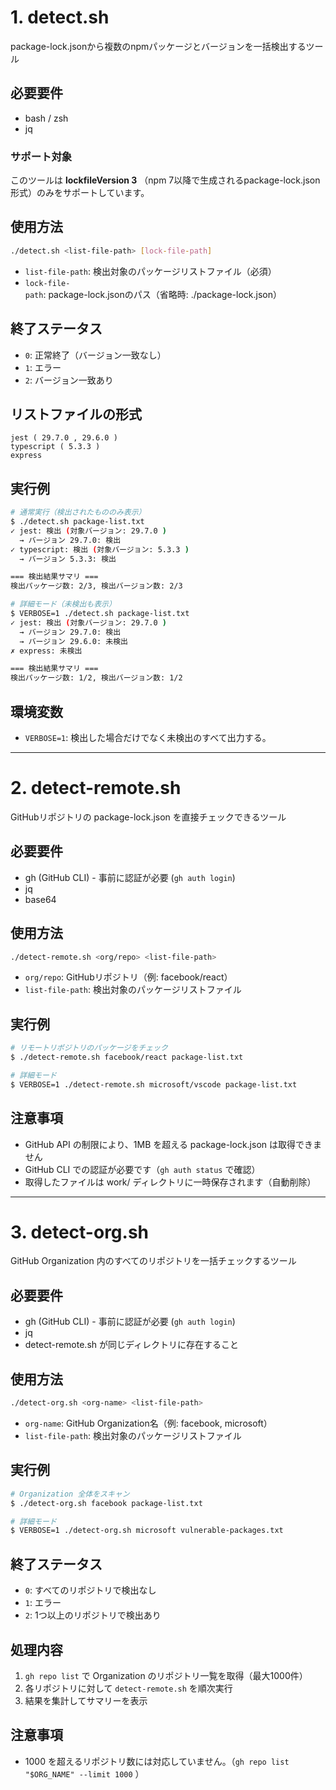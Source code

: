 # 1. detect.sh

package-lock.jsonから複数のnpmパッケージとバージョンを一括検出するツール

## 必要要件

- bash / zsh
- jq

### サポート対象

このツールは **lockfileVersion 3** （npm 7以降で生成されるpackage-lock.json形式）のみをサポートしています。

## 使用方法

```bash
./detect.sh <list-file-path> [lock-file-path]
```

- `list-file-path`: 検出対象のパッケージリストファイル（必須）
- `lock-file-path`: package-lock.jsonのパス（省略時: ./package-lock.json）

## 終了ステータス

- `0`: 正常終了（バージョン一致なし）
- `1`: エラー
- `2`: バージョン一致あり

## リストファイルの形式

```
jest ( 29.7.0 , 29.6.0 )
typescript ( 5.3.3 )
express
```

## 実行例

```bash
# 通常実行（検出されたもののみ表示）
$ ./detect.sh package-list.txt
✓ jest: 検出 (対象バージョン: 29.7.0 )
  → バージョン 29.7.0: 検出
✓ typescript: 検出 (対象バージョン: 5.3.3 )
  → バージョン 5.3.3: 検出

=== 検出結果サマリ ===
検出パッケージ数: 2/3, 検出バージョン数: 2/3

# 詳細モード（未検出も表示）
$ VERBOSE=1 ./detect.sh package-list.txt
✓ jest: 検出 (対象バージョン: 29.7.0 )
  → バージョン 29.7.0: 検出
  → バージョン 29.6.0: 未検出
✗ express: 未検出

=== 検出結果サマリ ===
検出パッケージ数: 1/2, 検出バージョン数: 1/2
```

## 環境変数

- `VERBOSE=1`: 検出した場合だけでなく未検出のすべて出力する。

--------------------------------------------------------------------------------

# 2. detect-remote.sh

GitHubリポジトリの package-lock.json を直接チェックできるツール

## 必要要件

- gh (GitHub CLI) - 事前に認証が必要 (`gh auth login`)
- jq
- base64

## 使用方法

```bash
./detect-remote.sh <org/repo> <list-file-path>
```

- `org/repo`: GitHubリポジトリ（例: facebook/react）
- `list-file-path`: 検出対象のパッケージリストファイル

## 実行例

```bash
# リモートリポジトリのパッケージをチェック
$ ./detect-remote.sh facebook/react package-list.txt

# 詳細モード
$ VERBOSE=1 ./detect-remote.sh microsoft/vscode package-list.txt
```

## 注意事項

- GitHub API の制限により、1MB を超える package-lock.json は取得できません
- GitHub CLI での認証が必要です（`gh auth status` で確認）
- 取得したファイルは work/ ディレクトリに一時保存されます（自動削除）

--------------------------------------------------------------------------------

# 3. detect-org.sh

GitHub Organization 内のすべてのリポジトリを一括チェックするツール

## 必要要件

- gh (GitHub CLI) - 事前に認証が必要 (`gh auth login`)
- jq
- detect-remote.sh が同じディレクトリに存在すること

## 使用方法

```bash
./detect-org.sh <org-name> <list-file-path>
```

- `org-name`: GitHub Organization名（例: facebook, microsoft）
- `list-file-path`: 検出対象のパッケージリストファイル

## 実行例

```bash
# Organization 全体をスキャン
$ ./detect-org.sh facebook package-list.txt

# 詳細モード
$ VERBOSE=1 ./detect-org.sh microsoft vulnerable-packages.txt
```

## 終了ステータス

- `0`: すべてのリポジトリで検出なし
- `1`: エラー
- `2`: 1つ以上のリポジトリで検出あり

## 処理内容

1. `gh repo list` で Organization のリポジトリ一覧を取得（最大1000件）
2. 各リポジトリに対して `detect-remote.sh` を順次実行
3. 結果を集計してサマリーを表示

## 注意事項

- 1000 を超えるリポジトリ数には対応していません。（`gh repo list "$ORG_NAME" --limit 1000` ）
